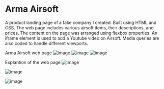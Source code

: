 # Arma Airsoft
A product landing page of a fake company I created. Built using HTML and CSS. The web page includes various airsoft items, their descriptions, and prices. The content on the page was arranged using flexbox properties. An iframe element is used to add a Youtube video on Airsoft. 
Media queries are also coded to handle different viewports.

Arma Airsoft web page
![image](https://github.com/kylehraja/ArmaAirsoft/assets/140476247/454082ba-9165-4f8b-9f2e-68e2d3962d69)
![image](https://github.com/kylehraja/ArmaAirsoft/assets/140476247/0a331274-d675-47cd-944a-399372f3637d)
![image](https://github.com/kylehraja/ArmaAirsoft/assets/140476247/f7153036-966a-4009-b907-35e33785d49c)

Explantion of the web page
![image](https://github.com/kylehraja/ArmaAirsoft/assets/140476247/138fce62-b7f0-4096-bb7d-b73981156e67)

![image](https://github.com/kylehraja/ArmaAirsoft/assets/140476247/65a87a55-ad29-46ac-a5ac-48baa5cb6ef0)

![image](https://github.com/kylehraja/ArmaAirsoft/assets/140476247/ce8154af-d38d-4baa-b2fb-7d1602aec771)
